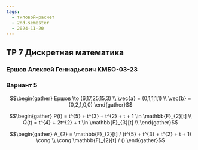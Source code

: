 ```yaml
---
tags:
  - типовой-расчет
  - 2nd-semester
  - 2024-11-20
---
```


## ТР 7 Дискретная математика

### Ершов Алексей Геннадьевич КМБО-03-23

### Вариант 5

$$\begin{gather}
Ершов \to (6,17,25,15,3) \\
\vec{a} = (0,1,1,1,1) \\
\vec{b} = (0,2,1,0,0)
\end{gather}$$

$$\begin{gather}
P(t) = t^{5} + t^{3} + t^{2} + t + 1 \in \mathbb{F}_{2}[t] \\
Q(t) = t^{4} + 2t^{2} + t \in \mathbb{F}_{3}[t] \\
\end{gather}$$

$$\begin{gather}
A_{2} = \mathbb{F}_{2}[t] / (t^{5} + t^{3} + t^{2} + t + 1) \cong \\
\cong \mathbb{F}_{2}[t] / ()
\end{gather}$$